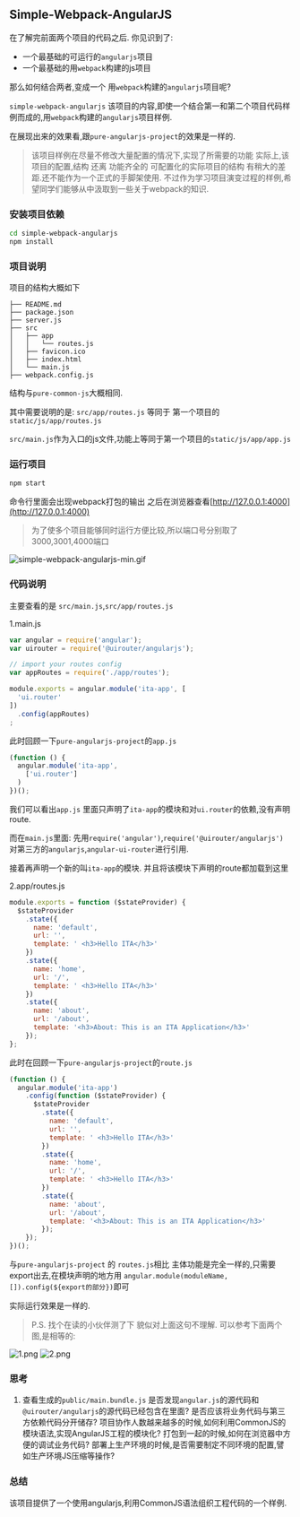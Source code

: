 
## Simple-Webpack-AngularJS
在了解完前面两个项目的代码之后.
你见识到了:

- 一个最基础的可运行的`angularjs`项目
- 一个最基础的用`webpack`构建的js项目

那么如何结合两者,变成一个 用`webpack`构建的`angularjs`项目呢?

`simple-webpack-angularjs` 该项目的内容,即使一个结合第一和第二个项目代码样例而成的,用`webpack`构建的`angularjs`项目样例.

在展现出来的效果看,跟`pure-angularjs-project`的效果是一样的.

> 该项目样例在尽量不修改大量配置的情况下,实现了所需要的功能
> 实际上,该项目的配置,结构 还离 功能齐全的 可配置化的实际项目的结构
> 有稍大的差距.还不能作为一个正式的手脚架使用.
> 不过作为学习项目演变过程的样例,希望同学们能够从中汲取到一些关于webpack的知识.

### 安装项目依赖
```bash
cd simple-webpack-angularjs
npm install
```

### 项目说明
项目的结构大概如下
```
├── README.md
├── package.json
├── server.js
├── src
│   ├── app
│   │   └── routes.js
│   ├── favicon.ico
│   ├── index.html
│   └── main.js
├── webpack.config.js

```

结构与`pure-common-js`大概相同.

其中需要说明的是:
`src/app/routes.js` 等同于 第一个项目的 `static/js/app/routes.js`

`src/main.js`作为入口的js文件,功能上等同于第一个项目的`static/js/app/app.js`

### 运行项目
```bash
npm start
```

命令行里面会出现webpack打包的输出
之后在浏览器查看[http://127.0.0.1:4000](http://127.0.0.1:4000)

> 为了使多个项目能够同时运行方便比较,所以端口号分别取了3000,3001,4000端口

![simple-webpack-angularjs-min.gif](https://ooo.0o0.ooo/2017/05/21/592175cea4292.gif)

### 代码说明
主要查看的是 `src/main.js`,`src/app/routes.js`

1.main.js
```javascript
var angular = require('angular');
var uirouter = require('@uirouter/angularjs');

// import your routes config
var appRoutes = require('./app/routes');

module.exports = angular.module('ita-app', [
  'ui.router'
])
  .config(appRoutes)
;
```

此时回顾一下`pure-angularjs-project`的`app.js`

```javascript
(function () {
  angular.module('ita-app',
    ['ui.router']
  )
})();
```

我们可以看出`app.js` 里面只声明了`ita-app`的模块和对`ui.router`的依赖,没有声明route.

而在`main.js`里面:
先用`require('angular')`,`require('@uirouter/angularjs')`
对第三方的`angularjs`,`angular-ui-router`进行引用.

接着再声明一个新的叫`ita-app`的模块.
并且将该模块下声明的route都加载到这里

2.app/routes.js
```javascript
module.exports = function ($stateProvider) {
  $stateProvider
    .state({
      name: 'default',
      url: '',
      template: ' <h3>Hello ITA</h3>'
    })
    .state({
      name: 'home',
      url: '/',
      template: ' <h3>Hello ITA</h3>'
    })
    .state({
      name: 'about',
      url: '/about',
      template: '<h3>About: This is an ITA Application</h3>'
    });
};
```

此时在回顾一下`pure-angularjs-project`的`route.js`
```javascript
(function () {
  angular.module('ita-app')
    .config(function ($stateProvider) {
      $stateProvider
        .state({
          name: 'default',
          url: '',
          template: ' <h3>Hello ITA</h3>'
        })
        .state({
          name: 'home',
          url: '/',
          template: ' <h3>Hello ITA</h3>'
        })
        .state({
          name: 'about',
          url: '/about',
          template: '<h3>About: This is an ITA Application</h3>'
        });
    });
})();
```

与`pure-angularjs-project`  的 `routes.js`相比
主体功能是完全一样的,只需要export出去,在模块声明的地方用
`angular.module(moduleName,[]).config(${export的部分})`即可


实际运行效果是一样的.

> P.S. 找个在读的小伙伴测了下 貌似对上面这句不理解.
> 可以参考下面两个图,是相等的:

![1.png](https://ooo.0o0.ooo/2017/05/21/592187834c401.png)
![2.png](https://ooo.0o0.ooo/2017/05/21/5921878345d59.png)



### 思考
1. 查看生成的`public/main.bundle.js`
是否发现`angular.js`的源代码和`@uirouter/angularjs`的源代码已经包含在里面?
是否应该将业务代码与第三方依赖代码分开储存?
项目协作人数越来越多的时候,如何利用CommonJS的模块语法,实现AngularJS工程的模块化?
打包到一起的时候,如何在浏览器中方便的调试业务代码?
部署上生产环境的时候,是否需要制定不同环境的配置,譬如生产环境JS压缩等操作?

### 总结
该项目提供了一个使用angularjs,利用CommonJS语法组织工程代码的一个样例.